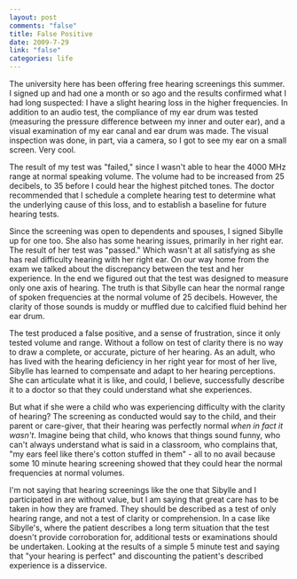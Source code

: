```yaml
--- 
layout: post
comments: "false"
title: False Positive
date: 2009-7-29
link: "false"
categories: life
---
```

The university here has been offering free hearing screenings this summer. I signed up and had one a month or so ago and the results confirmed what I had long suspected: I have a slight hearing loss in the higher frequencies. In addition to an audio test, the compliance of my ear drum was tested (measuring the pressure difference between my inner and outer ear), and a visual examination of my ear canal and ear drum was made. The visual inspection was done, in part, via a camera, so I got to see my ear on a small screen. Very cool.

The result of my test was "failed," since I wasn't able to hear the 4000 MHz range at normal speaking volume. The volume had to be increased from 25 decibels, to 35 before I could hear the highest pitched tones. The doctor recommended that I schedule a complete hearing test to determine what the underlying cause of this loss, and to establish a baseline for future hearing tests.

Since the screening was open to dependents and spouses, I signed Sibylle up for one too. She also has some hearing issues, primarily in her right ear. The result of her test was "passed." Which wasn't at all satisfying as she has real difficulty hearing with her right ear. On our way home from the exam we talked about the discrepancy between the test and her experience. In the end we figured out that the test was designed to measure only one axis of hearing. The truth is that Sibylle can hear the normal range of spoken frequencies at the normal volume of 25 decibels. However, the clarity of those sounds is muddy or muffled due to calcified fluid behind her ear drum.

The test produced a false positive, and a sense of frustration, since it only tested volume and range. Without a follow on test of clarity there is no way to draw a complete, or accurate, picture of her hearing. As an adult, who has lived with the hearing deficiency in her right year for most of her live, Sibylle has learned to compensate and adapt to her hearing perceptions. She can articulate what it is like, and could, I believe, successfully describe it to a doctor so that they could understand what she experiences.

But what if she were a child who was experiencing difficulty with the clarity of hearing? The screening as conducted would say to the child, and their parent or care-giver, that their hearing was perfectly normal <em>when in fact it wasn't</em>. Imagine being that child, who knows that things sound funny, who can't always understand what is said in a classroom, who complains that, "my ears feel like there's cotton stuffed in them" - all to no avail because some 10 minute hearing screening showed that they could hear the normal frequencies at normal volumes.

I'm not saying that hearing screenings like the one that Sibylle and I participated in are without value, but I am saying that great care has to be taken in how they are framed. They should be described as a test of only hearing range, and not a test of clarity or comprehension. In a case like Sibylle's, where the patient describes a long term situation that the test doesn't provide corroboration for, additional tests or examinations should be undertaken. Looking at the results of a simple 5 minute test and saying that "your hearing is perfect" and discounting the patient's described experience is a disservice.
